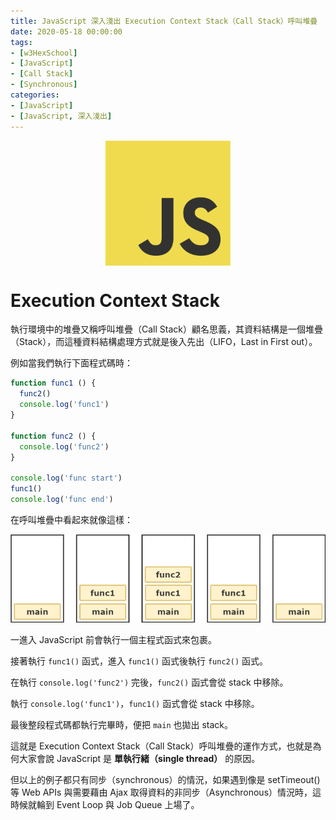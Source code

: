 ```yaml
---
title: JavaScript 深入淺出 Execution Context Stack（Call Stack）呼叫堆疊
date: 2020-05-18 00:00:00
tags:
- [w3HexSchool]
- [JavaScript]
- [Call Stack]
- [Synchronous]
categories: 
- [JavaScript]
- [JavaScript, 深入淺出]
---
```


<div style="display:flex;justify-content:center;">
  <img style="object-fit:cover;" src='/images/JavaScript/JavaScript-logo.png' width='200px' height='200px' />
</div>

# Execution Context Stack
執行環境中的堆疊又稱呼叫堆疊（Call Stack）顧名思義，其資料結構是一個堆疊（Stack），而這種資料結構處理方式就是後入先出（LIFO，Last in First out）。

例如當我們執行下面程式碼時：

```js
function func1 () {
  func2()
  console.log('func1')
}

function func2 () {
  console.log('func2')
}

console.log('func start')
func1()
console.log('func end')
```

在呼叫堆疊中看起來就像這樣：

![Execution-Context-Stack.png.png](/images/JavaScript/Execution-Context-Stack.png)

一進入 JavaScript 前會執行一個主程式函式來包裹。

接著執行 `func1()` 函式，進入 `func1()` 函式後執行 `func2()` 函式。

在執行 `console.log('func2')` 完後，`func2()` 函式會從 stack 中移除。

執行 `console.log('func1')`，`func1()` 函式會從 stack 中移除。

最後整段程式碼都執行完畢時，便把 `main` 也拋出 stack。

這就是 Execution Context Stack（Call Stack）呼叫堆疊的運作方式，也就是為何大家會說 JavaScript 是 **單執行緒（single thread）** 的原因。

但以上的例子都只有同步（synchronous）的情況，如果遇到像是 setTimeout() 等 Web APIs 與需要藉由 Ajax 取得資料的非同步（Asynchronous）情況時，這時候就輪到 Event Loop 與 Job Queue 上場了。